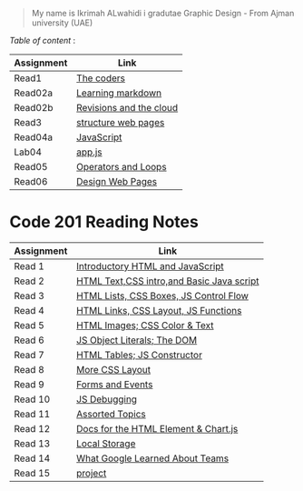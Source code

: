  >My name is Ikrimah ALwahidi 
 >i gradutae Graphic Design - From Ajman university (UAE)

  *Table of content* :



   |   Assignment  |         Link                          |
   |---------------|---------------------------------------|
   |  Read1        | [The coders](read1.md)                |
   |  Read02a      | [Learning markdown](read021.md)       |
   |  Read02b      | [Revisions and the cloud](read02b.md) |         
   |  Read3        | [structure web pages ](read3.md)      |     
   |  Read04a      | [JavaScript](read04a.md)              |
   |  Lab04        | [app.js](Lab04.md)                    |
   |  Read05       | [Operators and Loops](read05)         |
   |  Read06       | [Design Web Pages](read06)            |
   
   
   
   # Code 201 Reading Notes

   
   
   |   Assignment  |         Link                                            |
   |---------------|---------------------------------------                  |
   |  Read 1       | [Introductory HTML and JavaScript](class-01.md)         |
   |  Read 2       | [HTML Text,CSS intro,and Basic Java script](class-02.md)|       
   |  Read 3       | [HTML Lists, CSS Boxes, JS Control Flow]()              |    
   |  Read 4       | [HTML Links, CSS Layout, JS Functions]()                |     
   |  Read 5       | [HTML Images; CSS Color & Text]()                       |
   |  Read 6       | [ JS Object Literals; The DOM]()                        |
   |  Read 7       | [HTML Tables; JS Constructor]()                         |
   |  Read 8       | [More CSS Layout]()                                     |
   |  Read 9       | [Forms and Events]()                                    |
   |  Read 10      | [JS Debugging]()                                        |
   |  Read 11      | [Assorted Topics]()                                     |
   |  Read 12      | [Docs for the HTML <canvas> Element & Chart.js]()       |    
   |  Read 13      | [Local Storage]()                                       |
   |  Read 14      | [What Google Learned About Teams]()                     |  
   |  Read 15      | [project]()                                             |
